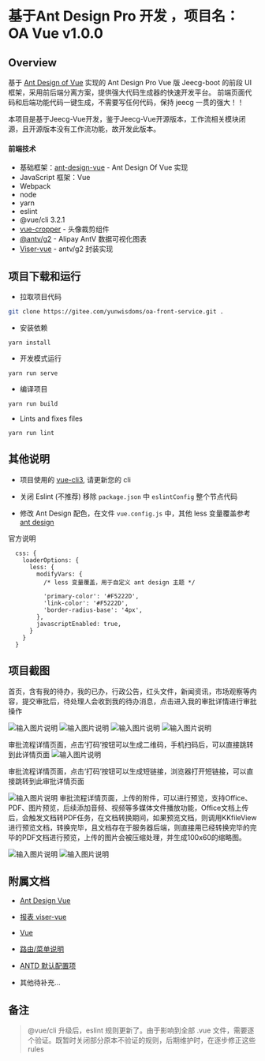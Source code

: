 # 基于Ant Design Pro 开发 ，项目名：OA Vue v1.0.0


## Overview

基于 [Ant Design of Vue](https://vuecomponent.github.io/ant-design-vue/docs/vue/introduce-cn/) 实现的 Ant Design Pro Vue 版
Jeecg-boot 的前段 UI 框架，采用前后端分离方案，提供强大代码生成器的快速开发平台。
前端页面代码和后端功能代码一键生成，不需要写任何代码，保持 jeecg 一贯的强大！！

本项目是基于Jeecg-Vue开发，鉴于Jeecg-Vue开源版本，工作流相关模块闭源，且开源版本没有工作流功能，故开发此版本。

#### 前端技术

- 基础框架：[ant-design-vue](https://github.com/vueComponent/ant-design-vue) - Ant Design Of Vue 实现
- JavaScript 框架：Vue
- Webpack
- node
- yarn
- eslint
- @vue/cli 3.2.1
- [vue-cropper](https://github.com/xyxiao001/vue-cropper) - 头像裁剪组件
- [@antv/g2](https://antv.alipay.com/zh-cn/index.html) - Alipay AntV 数据可视化图表
- [Viser-vue](https://viserjs.github.io/docs.html#/viser/guide/installation) - antv/g2 封装实现

## 项目下载和运行

- 拉取项目代码

```bash
git clone https://gitee.com/yunwisdoms/oa-front-service.git .
```

- 安装依赖

```
yarn install
```

- 开发模式运行

```
yarn run serve
```

- 编译项目

```
yarn run build
```

- Lints and fixes files

```
yarn run lint
```

## 其他说明

- 项目使用的 [vue-cli3](https://cli.vuejs.org/guide/), 请更新您的 cli

- 关闭 Eslint (不推荐) 移除 `package.json` 中 `eslintConfig` 整个节点代码

- 修改 Ant Design 配色，在文件 `vue.config.js` 中，其他 less 变量覆盖参考 [ant design](https://ant.design/docs/react/customize-theme-cn)

官方说明

```ecmascript 6
  css: {
    loaderOptions: {
      less: {
        modifyVars: {
          /* less 变量覆盖，用于自定义 ant design 主题 */

          'primary-color': '#F5222D',
          'link-color': '#F5222D',
          'border-radius-base': '4px',
        },
        javascriptEnabled: true,
      }
    }
  }
```

## 项目截图

首页，含有我的待办，我的已办，行政公告，红头文件，新闻资讯，市场观察等内容，提交审批后，待处理人会收到我的待办消息，点击进入我的审批详情进行审批操作

![输入图片说明](https://images.gitee.com/uploads/images/2020/0115/094940_0ccdd375_499098.png "截屏2020-01-1509.31.38.png")
![输入图片说明](https://images.gitee.com/uploads/images/2020/0115/095056_22ae1ea5_499098.png "截屏2020-01-1509.34.34.png")
![输入图片说明](https://images.gitee.com/uploads/images/2020/0115/095105_482885e8_499098.png "截屏2020-01-1509.34.40.png")
![输入图片说明](https://images.gitee.com/uploads/images/2020/0115/095114_1758bd86_499098.png "截屏2020-01-1509.35.29.png")

审批流程详情页面，点击‘打码’按钮可以生成二维码，手机扫码后，可以直接跳转到此详情页面
![输入图片说明](https://images.gitee.com/uploads/images/2020/0115/095122_88d97d9f_499098.png "截屏2020-01-1509.35.35.png")

审批流程详情页面，点击‘打码’按钮可以生成短链接，浏览器打开短链接，可以直接跳转到此审批详情页面

![输入图片说明](https://images.gitee.com/uploads/images/2020/0115/095221_a185070d_499098.png "截屏2020-01-1509.35.42.png")
审批流程详情页面，上传的附件，可以进行预览，支持Office、PDF、图片预览，后续添加音频、视频等多媒体文件播放功能，Office文档上传后，会触发文档转PDF任务，在文档转换期间，如果预览文档，则调用KKfileView进行预览文档，转换完毕，且文档存在于服务器后端，则直接用已经转换完毕的完毕的PDF文档进行预览，上传的图片会被压缩处理，并生成100x60的缩略图。

![输入图片说明](https://images.gitee.com/uploads/images/2020/0115/095308_29e8a2d0_499098.png "截屏2020-01-1509.35.50.png")
![![![输入图片说明](https://images.gitee.com/uploads/images/2020/0115/095437_4e526d78_499098.png "截屏2020-01-1509.36.24.png")](https://images.gitee.com/uploads/images/2020/0115/095431_5c57d6fa_499098.png "截屏2020-01-1509.36.17.png")](https://images.gitee.com/uploads/images/2020/0115/095424_bfb9dee9_499098.png "截屏2020-01-1509.36.11.png")

## 附属文档

- [Ant Design Vue](https://vuecomponent.github.io/ant-design-vue/docs/vue/introduce-cn)

- [报表 viser-vue](https://viserjs.github.io/demo.html#/viser/bar/basic-bar)

- [Vue](https://cn.vuejs.org/v2/guide)

- [路由/菜单说明](https://github.com/zhangdaiscott/jeecg-boot/tree/master/ant-design-jeecg-vue/src/router/README.md)

- [ANTD 默认配置项](https://github.com/zhangdaiscott/jeecg-boot/tree/master/ant-design-jeecg-vue/src/defaultSettings.js)

- 其他待补充...

## 备注

> @vue/cli 升级后，eslint 规则更新了。由于影响到全部 .vue 文件，需要逐个验证。既暂时关闭部分原本不验证的规则，后期维护时，在逐步修正这些 rules
